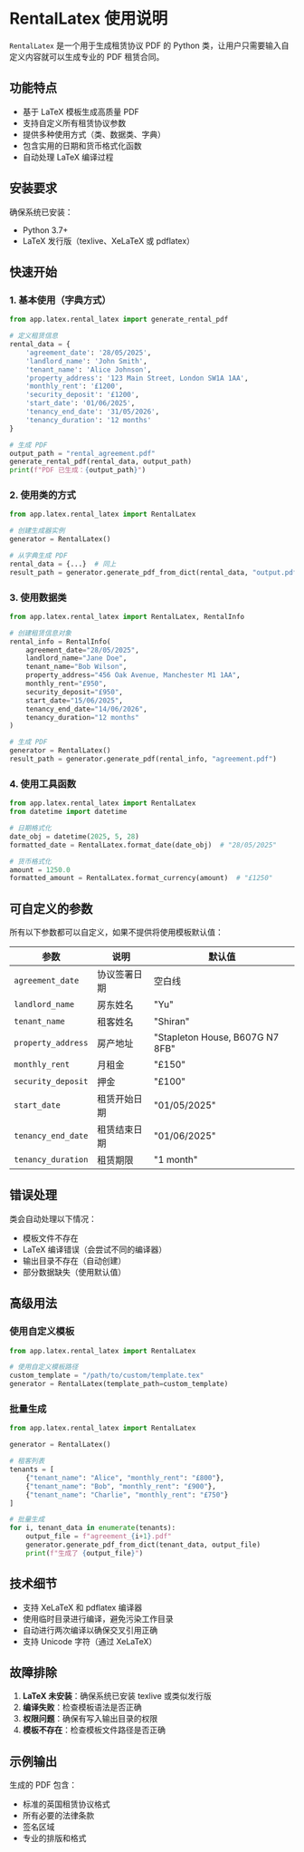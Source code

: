# RentalLatex 使用说明

`RentalLatex` 是一个用于生成租赁协议 PDF 的 Python 类，让用户只需要输入自定义内容就可以生成专业的 PDF 租赁合同。

## 功能特点

- 基于 LaTeX 模板生成高质量 PDF
- 支持自定义所有租赁协议参数
- 提供多种使用方式（类、数据类、字典）
- 包含实用的日期和货币格式化函数
- 自动处理 LaTeX 编译过程

## 安装要求

确保系统已安装：
- Python 3.7+
- LaTeX 发行版（texlive、XeLaTeX 或 pdflatex）

## 快速开始

### 1. 基本使用（字典方式）

```python
from app.latex.rental_latex import generate_rental_pdf

# 定义租赁信息
rental_data = {
    'agreement_date': '28/05/2025',
    'landlord_name': 'John Smith',
    'tenant_name': 'Alice Johnson',
    'property_address': '123 Main Street, London SW1A 1AA',
    'monthly_rent': '£1200',
    'security_deposit': '£1200',
    'start_date': '01/06/2025',
    'tenancy_end_date': '31/05/2026',
    'tenancy_duration': '12 months'
}

# 生成 PDF
output_path = "rental_agreement.pdf"
generate_rental_pdf(rental_data, output_path)
print(f"PDF 已生成：{output_path}")
```

### 2. 使用类的方式

```python
from app.latex.rental_latex import RentalLatex

# 创建生成器实例
generator = RentalLatex()

# 从字典生成 PDF
rental_data = {...}  # 同上
result_path = generator.generate_pdf_from_dict(rental_data, "output.pdf")
```

### 3. 使用数据类

```python
from app.latex.rental_latex import RentalLatex, RentalInfo

# 创建租赁信息对象
rental_info = RentalInfo(
    agreement_date="28/05/2025",
    landlord_name="Jane Doe",
    tenant_name="Bob Wilson",
    property_address="456 Oak Avenue, Manchester M1 1AA",
    monthly_rent="£950",
    security_deposit="£950",
    start_date="15/06/2025",
    tenancy_end_date="14/06/2026",
    tenancy_duration="12 months"
)

# 生成 PDF
generator = RentalLatex()
result_path = generator.generate_pdf(rental_info, "agreement.pdf")
```

### 4. 使用工具函数

```python
from app.latex.rental_latex import RentalLatex
from datetime import datetime

# 日期格式化
date_obj = datetime(2025, 5, 28)
formatted_date = RentalLatex.format_date(date_obj)  # "28/05/2025"

# 货币格式化
amount = 1250.0
formatted_amount = RentalLatex.format_currency(amount)  # "£1250"
```

## 可自定义的参数

所有以下参数都可以自定义，如果不提供将使用模板默认值：

| 参数 | 说明 | 默认值 |
|------|------|--------|
| `agreement_date` | 协议签署日期 | 空白线 |
| `landlord_name` | 房东姓名 | "Yu" |
| `tenant_name` | 租客姓名 | "Shiran" |
| `property_address` | 房产地址 | "Stapleton House, B607G N7 8FB" |
| `monthly_rent` | 月租金 | "£150" |
| `security_deposit` | 押金 | "£100" |
| `start_date` | 租赁开始日期 | "01/05/2025" |
| `tenancy_end_date` | 租赁结束日期 | "01/06/2025" |
| `tenancy_duration` | 租赁期限 | "1 month" |

## 错误处理

类会自动处理以下情况：
- 模板文件不存在
- LaTeX 编译错误（会尝试不同的编译器）
- 输出目录不存在（自动创建）
- 部分数据缺失（使用默认值）

## 高级用法

### 使用自定义模板

```python
from app.latex.rental_latex import RentalLatex

# 使用自定义模板路径
custom_template = "/path/to/custom/template.tex"
generator = RentalLatex(template_path=custom_template)
```

### 批量生成

```python
from app.latex.rental_latex import RentalLatex

generator = RentalLatex()

# 租客列表
tenants = [
    {"tenant_name": "Alice", "monthly_rent": "£800"},
    {"tenant_name": "Bob", "monthly_rent": "£900"},
    {"tenant_name": "Charlie", "monthly_rent": "£750"}
]

# 批量生成
for i, tenant_data in enumerate(tenants):
    output_file = f"agreement_{i+1}.pdf"
    generator.generate_pdf_from_dict(tenant_data, output_file)
    print(f"生成了 {output_file}")
```

## 技术细节

- 支持 XeLaTeX 和 pdflatex 编译器
- 使用临时目录进行编译，避免污染工作目录
- 自动进行两次编译以确保交叉引用正确
- 支持 Unicode 字符（通过 XeLaTeX）

## 故障排除

1. **LaTeX 未安装**：确保系统已安装 texlive 或类似发行版
2. **编译失败**：检查模板语法是否正确
3. **权限问题**：确保有写入输出目录的权限
4. **模板不存在**：检查模板文件路径是否正确

## 示例输出

生成的 PDF 包含：
- 标准的英国租赁协议格式
- 所有必要的法律条款
- 签名区域
- 专业的排版和格式
